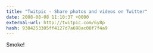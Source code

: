 ```yaml
---
title: "Twitpic - Share photos and videos on Twitter"
date: 2008-08-08 11:10:37 +0000
external-url: http://twitpic.com/6y8p
hash: 9384253305ff4127d7a698ac08f7f4a9
---
```


Smoke! 
